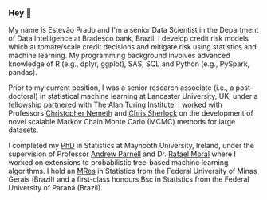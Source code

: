 ### Hey 👋

My name is Estevão Prado and I'm a senior Data Scientist in the Department of Data Intelligence at Bradesco bank, Brazil. I develop credit risk models which automate/scale credit decisions and mitigate risk using statistics and machine learning. My programming background involves advanced knowledge of R (e.g., dplyr, ggplot), SAS, SQL and Python (e.g., PySpark, pandas).

Prior to my current position, I was a senior research associate (i.e., a post-doctoral) in statistical machine learning at Lancaster University, UK, under a fellowship partnered with The Alan Turing Institute. I worked with Professors [Christopher Nemeth](https://chris-nemeth.github.io/) and [Chris Sherlock](https://scholar.google.com/citations?user=X-5SzgsAAAAJ&hl=pt-BR&oi=ao) on the development of novel scalable Markov Chain Monte Carlo (MCMC) methods for large datasets.

I completed my [PhD](https://mural.maynoothuniversity.ie/17285/1/Thesis_Estevao_Batista.pdf) in Statistics at Maynooth University, Ireland, under the supervision of Professor [Andrew Parnell](https://scholar.google.com/citations?user=ZlmTSR4AAAAJ&hl=en) and Dr. [Rafael Moral](https://rafamoral.github.io/index.html) where I worked on extensions to probabilistic tree-based machine learning algorithms. I hold an [MRes](https://repositorio.ufmg.br/bitstream/1843/BUBD-A9ZGXY/1/principal.pdf) in Statistics from the Federal University of Minas Gerais (Brazil) and a first-class honours Bsc in Statistics from the Federal University of Paraná (Brazil).
